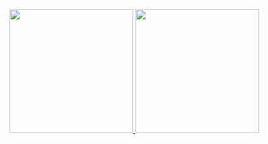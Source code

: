 <a href="https://github.com/Angelmaneuver">
  <img style="height:220px;" src="https://github-readme-stats-angelmaneuver.vercel.app/api?username=Angelmaneuver&theme=iceberg&show_icons=true&cache_seconds=86400" />
</a>
<a href="https://github.com/Angelmaneuver">
  <img style="height:220px;" src="https://github-readme-stats-angelmaneuver.vercel.app/api/top-langs/?username=Angelmaneuver&theme=iceberg&layout=compact" />
</a>

<!---
Angelmaneuver/Angelmaneuver is a ✨ special ✨ repository because its `README.md` (this file) appears on your GitHub profile.
You can click the Preview link to take a look at your changes.
--->
